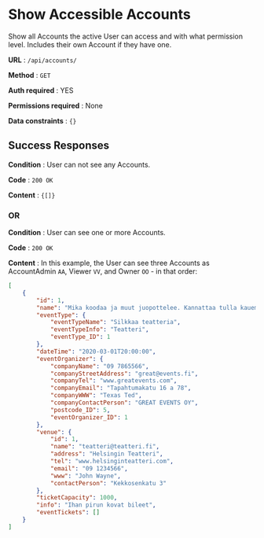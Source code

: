 # Show Accessible Accounts

Show all Accounts the active User can access and with what permission level.
Includes their own Account if they have one.

**URL** : `/api/accounts/`

**Method** : `GET`

**Auth required** : YES

**Permissions required** : None

**Data constraints** : `{}`

## Success Responses

**Condition** : User can not see any Accounts.

**Code** : `200 OK`

**Content** : `{[]}`

### OR

**Condition** : User can see one or more Accounts.

**Code** : `200 OK`

**Content** : In this example, the User can see three Accounts as AccountAdmin
`AA`, Viewer `VV`, and Owner `OO` - in that order:

```json
[
    {
        "id": 1,
        "name": "Mika koodaa ja muut juopottelee. Kannattaa tulla kauempaakin",
        "eventType": {
            "eventTypeName": "Silkkaa teatteria",
            "eventTypeInfo": "Teatteri",
            "eventType_ID": 1
        },
        "dateTime": "2020-03-01T20:00:00",
        "eventOrganizer": {
            "companyName": "09 7865566",
            "companyStreetAddress": "great@events.fi",
            "companyTel": "www.greatevents.com",
            "companyEmail": "Tapahtumakatu 16 a 78",
            "companyWWW": "Texas Ted",
            "companyContactPerson": "GREAT EVENTS OY",
            "postcode_ID": 5,
            "eventOrganizer_ID": 1
        },
        "venue": {
            "id": 1,
            "name": "teatteri@teatteri.fi",
            "address": "Helsingin Teatteri",
            "tel": "www.helsinginteatteri.com",
            "email": "09 1234566",
            "www": "John Wayne",
            "contactPerson": "Kekkosenkatu 3"
        },
        "ticketCapacity": 1000,
        "info": "Ihan pirun kovat bileet",
        "eventTickets": []
    }
]
```
